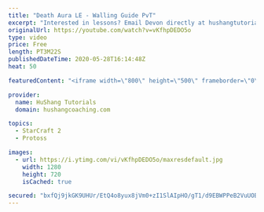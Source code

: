 ```yaml
---
title: "Death Aura LE - Walling Guide PvT"
excerpt: "Interested in lessons? Email Devon directly at hushangtutorials@outlook.com ------------------------------------------------------------------------------------------------------- Want to support HuShang Tutorials directly? Patreon is a website where you can contribute a monthly donation that will help"
originalUrl: https://youtube.com/watch?v=vKfhpDEDO5o
type: video
price: Free
length: PT3M22S
publishedDateTime: 2020-05-28T16:14:48Z
heat: 50

featuredContent: "<iframe width=\"800\" height=\"500\" frameborder=\"0\" src=\"https://www.youtube.com/embed/vKfhpDEDO5o\" allow=\"accelerometer; autoplay; encrypted-media; gyroscope; picture-in-picture\" allowfullscreen></iframe>"

provider:
  name: HuShang Tutorials
  domain: hushangcoaching.com

topics:
  - StarCraft 2
  - Protoss

images:
  - url: https://i.ytimg.com/vi/vKfhpDEDO5o/maxresdefault.jpg
    width: 1280
    height: 720
    isCached: true

secured: "bxfQj9jkGK9UHUr/EtQ4o8yux8jVm0+zI1SlAIpHO/gT1/d9EBWPPeB2VuUOBnqEiOfNFFYkLq3rnbOsm31eV++IQbheInjj6i/tr1QwkJlif7sU61ShRZoHgnwh0H+fQK7+1SyYvp+O7wLoACLXikXUcjJ9eFyLE8b5Jui4yIwjlesNCJiJhFiTZ9zhDipVqNTt+CFhiuewAsaQfAAZsv7Kcr8cMC8ANr5wP7R8mm1Zlht7xwJyB91uafeaqG+yV3i4Sa/honbuTfxvXYZWpYdyuuUZpbUISz6cxDkzwGy1Y1uFd92mxzL/jbstThhwn8JvezDnY1X5CF6bdiyfLtfsciXBjeGSHu8MM41DJyC/czMQfcR1EMZFMXuAQNNgFqPksH36E6CYeyB0j6nN0tiVl6mu3JeLWkwBuvN0BG8=;7oYjADYuCBdGMZL7CKhDlQ=="
---
```


